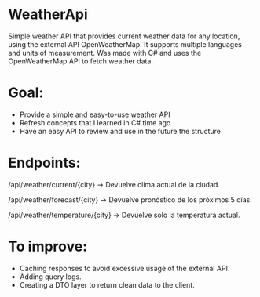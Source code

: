 ﻿# WeatherApi

Simple weather API that provides current weather data for any location, using the external API OpenWeatherMap. 
It supports multiple languages and units of measurement.
Was made with C# and uses the OpenWeatherMap API to fetch weather data.

# Goal:
 - Provide a simple and easy-to-use weather API
 - Refresh concepts that I learned in C# time ago
 - Have an easy API to review and use in the future the structure

# Endpoints:

/api/weather/current/{city} → Devuelve clima actual de la ciudad.

/api/weather/forecast/{city} → Devuelve pronóstico de los próximos 5 días.

/api/weather/temperature/{city} → Devuelve solo la temperatura actual.

# To improve:

 - Caching responses to avoid excessive usage of the external API.
 - Adding query logs.
 - Creating a DTO layer to return clean data to the client.